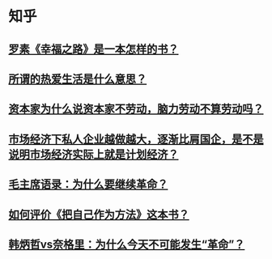 # 知乎

## [罗素《幸福之路》是一本怎样的书？](https://www.zhihu.com/question/60279831/answer/2337245593)

## [所谓的热爱生活是什么意思？](https://www.zhihu.com/question/536942405/answer/2522841248)

## [资本家为什么说资本家不劳动，脑力劳动不算劳动吗？](https://www.zhihu.com/question/611703561/answer/3172371821)

## [市场经济下私人企业越做越大，逐渐比肩国企，是不是说明市场经济实际上就是计划经济？](https://www.zhihu.com/question/656893314/answer/3528784118)

## [毛主席语录：为什么要继续革命？](https://zhuanlan.zhihu.com/p/673585113)

## [如何评价《把自己作为方法》这本书？](https://www.zhihu.com/question/422262984/answer/1538925332)

## [韩炳哲vs奈格里：为什么今天不可能发生“革命”？](https://zhuanlan.zhihu.com/p/1902767517421791212)
